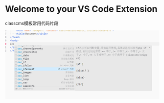 # Welcome to your VS Code Extension

classcms模板常用代码片段

![图片](https://raw.githubusercontent.com/Monns/classcms-snippets/main/preview.png)